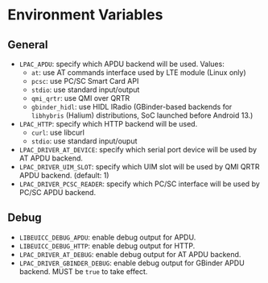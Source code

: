 # Environment Variables

## General

* `LPAC_APDU`: specify which APDU backend will be used. Values:
  - `at`: use AT commands interface used by LTE module (Linux only)
  - `pcsc`: use PC/SC Smart Card API
  - `stdio`: use standard input/output
  - `qmi_qrtr`: use QMI over QRTR
  - `gbinder_hidl`: use HIDL IRadio (GBinder-based backends for `libhybris` (Halium) distributions, SoC launched before Android 13.)
* `LPAC_HTTP`: specify which HTTP backend will be used.
  - `curl`: use libcurl
  - `stdio`: use standard input/ouput
* `LPAC_DRIVER_AT_DEVICE`: specify which serial port device will be used by AT APDU backend.
* `LPAC_DRIVER_UIM_SLOT`: specify which UIM slot will be used by QMI QRTR APDU backend. (default: 1)
* `LPAC_DRIVER_PCSC_READER`: specify which PC/SC interface will be used by PC/SC APDU backend.

## Debug

* `LIBEUICC_DEBUG_APDU`: enable debug output for APDU.
* `LIBEUICC_DEBUG_HTTP`: enable debug output for HTTP.
* `LPAC_DRIVER_AT_DEBUG`: enable debug output for AT APDU backend.
* `LPAC_DRIVER_GBINDER_DEBUG`: enable debug output for GBinder APDU backend. MUST be `true` to take effect.
